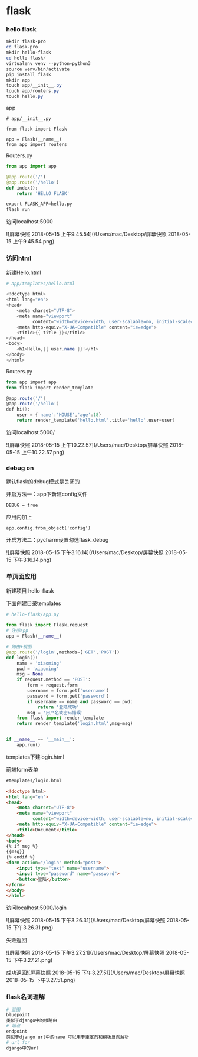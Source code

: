 # flask

### hello flask

```powershell
mkdir flask-pro
cd flask-pro
mkdir hello-flask
cd hello-flask/
virtualenv venv --python=python3
source venv/bin/activate
pip install flask
mkdir app
touch app/__init__.py
touch app/routers.py
touch hello.py
```

app

```Shell
# app/__init__.py

from flask import Flask

app = Flask(__name__)
from app import routers
```

Routers.py

```python
from app import app

@app.route('/')
@app.route('/hello')
def index():
    return 'HELLO FLASK'
```

```python
export FLASK_APP=hello.py
flask run
```

访问localhost:5000

![屏幕快照 2018-05-15 上午9.45.54](/Users/mac/Desktop/屏幕快照 2018-05-15 上午9.45.54.png)

### 访问html

新建Hello.html

```powershell
# app/templates/hello.html

<!doctype html>
<html lang="en">
<head>
    <meta charset="UTF-8">
    <meta name="viewport"
          content="width=device-width, user-scalable=no, initial-scale=1.0, maximum-scale=1.0, minimum-scale=1.0">
    <meta http-equiv="X-UA-Compatible" content="ie=edge">
    <title>{{ title }}</title>
</head>
<body>
    <h1>Hello,{{ user.name }}!</h1>
</body>
</html>
```

Routers.py

```powershell
from app import app
from flask import render_template

@app.route('/')
@app.route('/hello')
def hi():
    user = {'name':'HOUSE','age':18}
    return render_template('hello.html',title='hello',user=user)
```

访问localhost:5000/

![屏幕快照 2018-05-15 上午10.22.57](/Users/mac/Desktop/屏幕快照 2018-05-15 上午10.22.57.png)



### debug on

默认flask的debug模式是关闭的

开启方法一：app下新建config文件

```
DEBUG = true
```

应用内加上

```
app.config.from_object('config')
```

开启方法二：pycharm设置勾选flask_debug

![屏幕快照 2018-05-15 下午3.16.14](/Users/mac/Desktop/屏幕快照 2018-05-15 下午3.16.14.png)

### 单页面应用

新建项目 hello-flask

下面创建目录templates

```python
# hello-flask/app.py

from flask import Flask,request
# 注册app
app = Flask(__name__)

# 路由+视图
@app.route('/login',methods=['GET','POST'])
def login():
    name = 'xiaoming'
    pwd = 'xiaoming'
    msg = None
    if request.method == 'POST':
        form = request.form
        username = form.get('username')
        password = form.get('password')
        if username == name and password == pwd:
            return '登陆成功'
        msg = '用户名或密码错误'
    from flask import render_template
    return render_template('login.html',msg=msg)


if __name__ == '__main__':
    app.run()

```

templates下建login.html

前端form表单

```html
#templates/login.html

<!doctype html>
<html lang="en">
<head>
    <meta charset="UTF-8">
    <meta name="viewport"
          content="width=device-width, user-scalable=no, initial-scale=1.0, maximum-scale=1.0, minimum-scale=1.0">
    <meta http-equiv="X-UA-Compatible" content="ie=edge">
    <title>Document</title>
</head>
<body>
{% if msg %}
{{msg}}
{% endif %}
<form action="/login" method="post">
    <input type="text" name="username">
    <input type="password" name="password">
    <button>登陆</button>
</form>
</body>
</html>
```

访问localhost:5000/login

![屏幕快照 2018-05-15 下午3.26.31](/Users/mac/Desktop/屏幕快照 2018-05-15 下午3.26.31.png)

失败返回

![屏幕快照 2018-05-15 下午3.27.21](/Users/mac/Desktop/屏幕快照 2018-05-15 下午3.27.21.png)

成功返回![屏幕快照 2018-05-15 下午3.27.51](/Users/mac/Desktop/屏幕快照 2018-05-15 下午3.27.51.png)

### flask名词理解

```python
# 蓝图
bluepoint
类似于django中的根路由
# 端点
endpoint
类似于django url中的name 可以用于重定向和模板反向解析
# url_for
django中的url
```

